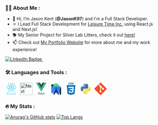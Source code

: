 ### :man_technologist: About Me :
- 👋 Hi, I’m Jason Kent (<strong>@JasonK97</strong>) and I'm a Full Stack Developer.
- ⚛ I Lead Full Stack Development for <a href="https://leisuretimeinc.com/" target="_blank">Leisure Time Inc.</a> using React.js and Next.js!
- 🐕 My Senior Project for Silver Lab Litters, check it out <a href="https://react-firebase-blog-e46b3.web.app/" target="_blank">here!</a>
- 📫 Check out <a href="https://jasonkent.dev/" target="_blank">My Portfolio Website</a> for more about me and my work experience!

<div id="badges">
  <a href="https://www.linkedin.com/in/jasonbkent/">
    <img src="https://img.shields.io/badge/LinkedIn-blue?style=for-the-badge&logo=linkedin&logoColor=white" alt="LinkedIn Badge"/>
  </a>
  <img src="https://komarev.com/ghpvc/?username=JasonK97&style=flat-square&color=blue" alt=""/>
</div>

### :hammer_and_wrench: Languages and Tools :
<div>
  <img src="https://github.com/devicons/devicon/blob/master/icons/react/react-original-wordmark.svg" title="React" alt="React" width="40" height="40"/>&nbsp;
  <img src="https://cdn.jsdelivr.net/gh/devicons/devicon/icons/nextjs/nextjs-original.svg" title="Next" **alt="Next" width="40" height="40"/>&nbsp;
  <img src="https://github.com/devicons/devicon/blob/master/icons/vuejs/vuejs-original-wordmark.svg" title="Vuejs" alt="Vue.js" width="40" height="40"/>&nbsp;
  <img src="https://github.com/devicons/devicon/blob/master/icons/androidstudio/androidstudio-original.svg"  title="Android Studio" alt="Android Studio" width="40" height="40"/>&nbsp;
  <img src="https://github.com/devicons/devicon/blob/master/icons/css3/css3-plain-wordmark.svg"  title="CSS3" alt="CSS" width="40" height="40"/>&nbsp;
  <img src="https://github.com/devicons/devicon/blob/master/icons/python/python-original.svg" title="Python" alt="Python" width="40" height="40"/>&nbsp;
  <img src="https://github.com/devicons/devicon/blob/master/icons/git/git-original.svg" title="Git" **alt="Git" width="40" height="40"/>
</div>

### :fire: My Stats :
[![Anurag's GitHub stats](https://github-readme-stats.vercel.app/api?username=JasonK97&show_icons=true&theme=transparent)](https://github.com/anuraghazra/github-readme-stats)
[![Top Langs](https://github-readme-stats.vercel.app/api/top-langs/?username=JasonK97&layout=compact)](https://github.com/anuraghazra/github-readme-stats)
